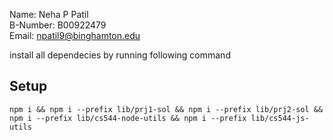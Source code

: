 Name:		Neha P Patil\
B-Number:	B00922479 \
Email:		npatil9@binghamton.edu 

install all dependecies by running following command 

## Setup

```
npm i && npm i --prefix lib/prj1-sol && npm i --prefix lib/prj2-sol && npm i --prefix lib/cs544-node-utils && npm i --prefix lib/cs544-js-utils
```
